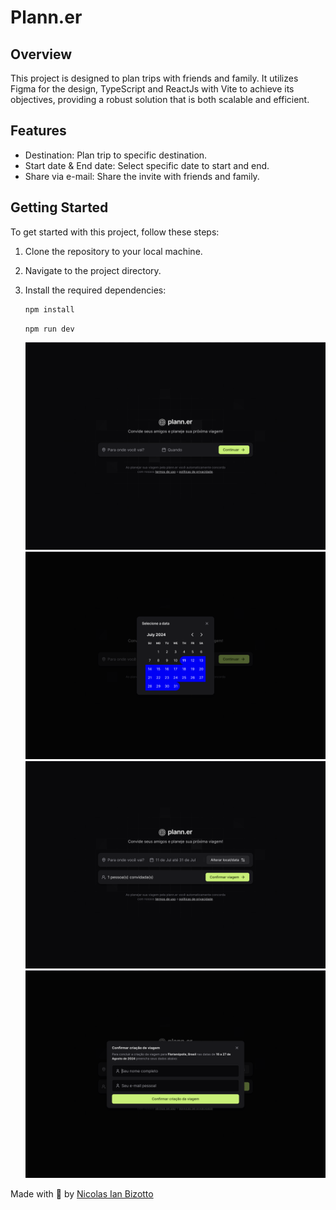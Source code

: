 # Plann.er

## Overview

This project is designed to plan trips with friends and family. It utilizes Figma for the design, TypeScript and ReactJs with Vite to achieve its objectives, providing a robust solution that is both scalable and efficient.

## Features

- Destination: Plan trip to specific destination.
- Start date & End date: Select specific date to start and end.
- Share via e-mail: Share the invite with friends and family.

## Getting Started

To get started with this project, follow these steps:

1. Clone the repository to your local machine.
2. Navigate to the project directory.
3. Install the required dependencies:

   ```bash
   npm install
   ```

   ```bash
   npm run dev
   ```

   ![Home](./public/assets/home.png)
   ![Home](./public/assets/calendar.png)
   ![Home](./public/assets/inivite.png)
   ![Home](./public/assets/confirm.png)

Made with 💙 by [Nicolas Ian Bizotto](https://www.linkedin.com/in/nicolas-bizotto/)
